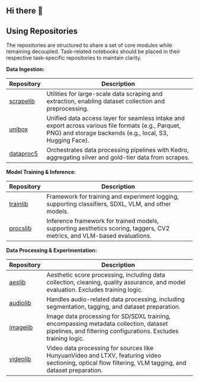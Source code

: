 ## Hi there 👋

## Using Repositories

The repositories are structured to share a set of core modules while remaining decoupled. Task-related notebooks should be placed in their respective task-specific repositories to maintain clarity.



**Data Ingestion:**

| Repository                                          | Description                                                  |
| --------------------------------------------------- | ------------------------------------------------------------ |
| [scrapelib](https://github.com/arot-devs/scrapelib) | Utilities for large-scale data scraping and extraction, enabling dataset collection and preprocessing. |
| [unibox](https://github.com/trojblue/unibox)        | Unified data access layer for seamless intake and export across various file formats (e.g., Parquet, PNG) and storage backends (e.g., local, S3, Hugging Face). |
| [dataproc5](https://github.com/arot-devs/dataproc5) | Orchestrates data processing pipelines with Kedro, aggregating silver and gold-tier data from scrapes. |



**Model Training & Inference:**

| Repository                                        | Description                                                  |
| ------------------------------------------------- | ------------------------------------------------------------ |
| [trainlib](https://github.com/arot-devs/trainlib) | Framework for training and experiment logging, supporting classifiers, SDXL, VLM, and other models. |
| [procslib](https://github.com/arot-devs/procslib) | Inference framework for trained models, supporting aesthetics scoring, taggers, CV2 metrics, and VLM-based evaluations. |



**Data Processing & Experimentation:**

| Repository                                        | Description                                                  |
| ------------------------------------------------- | ------------------------------------------------------------ |
| [aeslib](https://github.com/arot-devs/aeslib)     | Aesthetic score processing, including data collection, cleaning, quality assurance, and model evaluation. Excludes training logic. |
| [audiolib](https://github.com/arot-devs/audiolib) | Handles audio-related data processing, including segmentation, tagging, and dataset preparation. |
| [imagelib](https://github.com/arot-devs/imagelib) | Image data processing for SD/SDXL training, encompassing metadata collection, dataset pipelines, and filtering configurations. Excludes training logic. |
| [videolib](https://github.com/arot-devs/videolib) | Video data processing for sources like HunyuanVideo and LTXV, featuring video sectioning, optical flow filtering, VLM tagging, and dataset preparation. |

